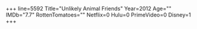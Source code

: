 +++
line=5592
Title="Unlikely Animal Friends"
Year=2012
Age=""
IMDb="7.7"
RottenTomatoes=""
Netflix=0
Hulu=0
PrimeVideo=0
Disney=1
+++

